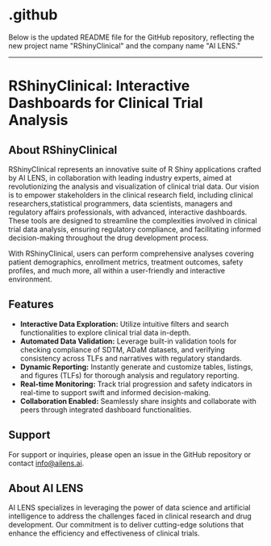# .github
Below is the updated README file for the GitHub repository, reflecting the new project name "RShinyClinical" and the company name "AI LENS."

---

# RShinyClinical: Interactive Dashboards for Clinical Trial Analysis

## About RShinyClinical

RShinyClinical represents an innovative suite of R Shiny applications crafted by AI LENS, in collaboration with leading industry experts, aimed at revolutionizing the analysis and visualization of clinical trial data. Our vision is to empower stakeholders in the clinical research field, including clinical researchers,statistical programmers, data scientists, managers and regulatory affairs professionals, with advanced, interactive dashboards. These tools are designed to streamline the complexities involved in clinical trial data analysis, ensuring regulatory compliance, and facilitating informed decision-making throughout the drug development process.

With RShinyClinical, users can perform comprehensive analyses covering patient demographics, enrollment metrics, treatment outcomes, safety profiles, and much more, all within a user-friendly and interactive environment.

## Features

- **Interactive Data Exploration:** Utilize intuitive filters and search functionalities to explore clinical trial data in-depth.
- **Automated Data Validation:** Leverage built-in validation tools for checking compliance of SDTM, ADaM datasets, and verifying consistency across TLFs and narratives with regulatory standards.
- **Dynamic Reporting:** Instantly generate and customize tables, listings, and figures (TLFs) for thorough analysis and regulatory reporting.
- **Real-time Monitoring:** Track trial progression and safety indicators in real-time to support swift and informed decision-making.
- **Collaboration Enabled:** Seamlessly share insights and collaborate with peers through integrated dashboard functionalities.


## Support

For support or inquiries, please open an issue in the GitHub repository or contact info@ailens.ai.


## About AI LENS

AI LENS specializes in leveraging the power of data science and artificial intelligence to address the challenges faced in clinical research and drug development. Our commitment is to deliver cutting-edge solutions that enhance the efficiency and effectiveness of clinical trials.

